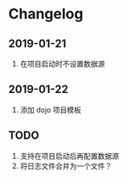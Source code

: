 # Changelog

## 2019-01-21

1. 在项目启动时不设置数据源

## 2019-01-22

1. 添加 dojo 项目模板

## TODO

1. 支持在项目启动后再配置数据源
2. 将日志文件合并为一个文件？